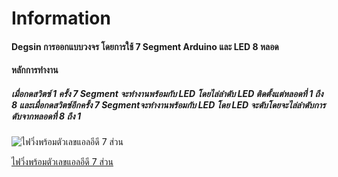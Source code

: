 # **Information**
#### Degsin การออกแบบวงจร โดยการใช้ 7 Segment Arduino และ LED 8 หลอด 
#### หลักการทำงาน
##### เมื่อกดสวิตซ์ 1 ครั้ง 7 Segment จะทำงานพร้อมกับ LED โดยไล่ลำดับ LED ติดตั้งแต่หลอดที่ 1 ถึง 8 และเมื่อกดสวิตซ์อีกครั้ง 7 Segmentจะทำงานพร้อมกับ LED โดย LED จะดับโดยจะไล่ลำดับการดับจากหลอดที่ 8 ถึง 1
![ไฟวิ่งพร้อมตัวเลขแอลอีดี 7 ส่วน](https://i.pinimg.com/736x/0b/0c/74/0b0c743e0d373a0088c920c6c3398580.jpg)

[ไฟวิ่งพร้อมตัวเลขแอลอีดี 7 ส่วน](https://www.tinkercad.com/things/dqISRAGbJB6-7-?sharecode=4EEJ2Y0C-0DEm6faIEy3UeYP6-Xzg7pYN8eAAOf5LpA)

